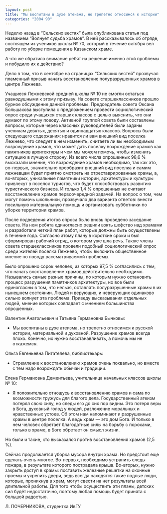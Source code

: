 ```yaml
---
layout: post
title: "Мы воспитаны в духе атеизма, но трепетно относимся к истории"
categories: "2004 90"
---
```


Неделю назад в “Сельских вестях” была опубликована статья под названием “Волнует судьба храмов”. В ней рассказывалось об отряде, состоящем из учеников школы № 70, который в течение октября вел работу по уборке помещения в Казанском храме.

А что же обратило внимание ребят на решение именно этой проблемы и побудило их к действию?

Дело в том, что в сентябре на страницах “Сельских вестей” прозвучал пламенный призыв начать восстановление полуразрушенных храмов в центре Лежнева.

Учащиеся Лежневской средней школы № 10 не смогли остаться равнодушными к этому призыву. На совете старшеклассников прошло бурное обсуждение данной проблемы. Председатель совета Оксана Большакова выступила с предложением провести социологический опрос среди учащихся старших классов с целью выяснить, что они думают по этому поводу. Активной группой совета были составлены вопросы, которые через классных руководителей были заданы ученикам девятых, десятых и одиннадцатых классов. Вопросы были следующего содержания: нравится ли вам внешний вид поселка Лежнево, что следует в нем изменить, считаете ли вы необходимым возрождение храмов, что может дать поселку возрождение храмов как памятников архитектуры и чем мы можем помочь, чтобы изменить ситуацию в лучшую сторону. Из всего числа опрошенных 98,6 % высказали мнение, что возрождение храмов необходимо, так как это, во-первых, значительно преобразит внешний вид поселка и самим лежневцам будет приятно смотреть на отреставрированные храмы, а, во-вторых, уникальные памятники истории, архитектуры и культуры привлекут в поселок туристов, что будет способствовать развитию туристического бизнеса. И только 1,4 % опрошенных не считают восстановление храмов первоочередной задачей. На вопрос о том, чем могут помочь школьники, прозвучало два варианта ответов: внести посильную материальную помощь и организовать субботники по уборке территории храмов.

После подведения итогов опроса было вновь проведено заседание совета. На нем ребята единогласно решили взять шефство над храмами и разработали четкий план работ, которые должны быть осуществлены в течение года. Согласно этому плану в короткие сроки и был сформирован рабочий отряд, о котором уже шла речь. Также члены совета старшеклассников провели подобный социологический опрос среди жителей поселка Лежнево, чтобы выяснить общественное мнение по поводу рассматриваемой проблемы.

Было опрошено сорок человек, из которых 97,5 % согласились с тем, что начать восстановление храмов действительно необходимо. Назывались самые разные причины, по которым нужно остановить процесс разрушения памятников архитектуры, но все были единогласны в том, что нельзя, оставлять полуразрушенные храмы в их нынешнем состоянии. Людей и верующих, и неверующих одинаково сильно волнует эта проблема. Приведу высказывания отдельных людей, мнение которых совпадает с мнением большинства опрошенных.

Валентин Анатольевич и Татьяна Германовна Бычковы:

- Мы воспитаны в духе атеизма, но трепетно относимся к русской истории, материальной и духовной. Разрушение храмов всегда плохо. Конечно, их нужно восстанавливать, а помочь мы не откажемся.

Ольга Евгеньевна Питателева, библиотекарь:

- Стремление к восстановлению храмов очень похвально, но вместе с тем надо возрождать обычаи и традиции.

Елена Германовна Дементьева, учительница начальных классов школы № 10:

- Я положительно отношусь к восстановлению храмов и сама по возможности тружусь для благого дела. Государственный атеизм потерял свою силу, но следы его до сих пор видны. Это потеря веры в Бога, духовный голод у людей, разложение моральных и нравственных устоев. Об этом нам напоминают и разрушенные храмы в центре поселка. А ведь храм — это дом Бога. И только в нем человек обретает благодатные силы на борьбу с пороками, только в храме, в Боге обретает он смысл жизни.

Но были и такие, кто высказался против восстановления храмов (2,5 %).

Сейчас продолжается уборка мусора внутри храма. Но предстоит еще сделать очень многое. Во-первых, необходимо устранить следы пожара, в результате которого пострадала крыша. Во-вторых, нужно закрыть доступ в храмы: поставить железные решетки на оконные проемы и укрепить двери, ведь всегда находятся такие подлые люди, которые, проникнув в храм, могут свести на нет результаты всей длительной работы. Для того чтобы осуществить эти планы, детских сил будёт недостаточно, поэтому любая помощь будет принята с большой радостью.

Л. ПОЧЕРНИКОВА, студентка ИвГУ
